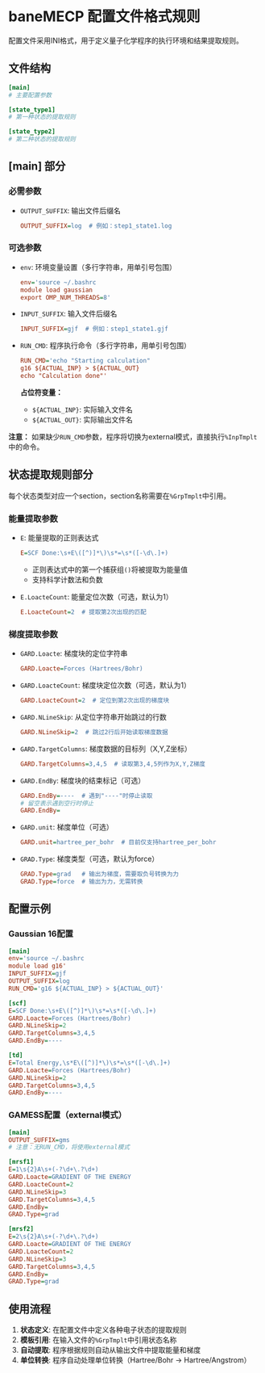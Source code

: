 # baneMECP 配置文件格式规则

配置文件采用INI格式，用于定义量子化学程序的执行环境和结果提取规则。

## 文件结构

```ini
[main]
# 主要配置参数

[state_type1]
# 第一种状态的提取规则

[state_type2]  
# 第二种状态的提取规则
```

## [main] 部分

### 必需参数

- `OUTPUT_SUFFIX`: 输出文件后缀名
  ```ini
  OUTPUT_SUFFIX=log  # 例如：step1_state1.log
  ```

### 可选参数

- `env`: 环境变量设置（多行字符串，用单引号包围）
  ```ini
  env='source ~/.bashrc
  module load gaussian
  export OMP_NUM_THREADS=8'
  ```

- `INPUT_SUFFIX`: 输入文件后缀名
  ```ini
  INPUT_SUFFIX=gjf  # 例如：step1_state1.gjf
  ```

- `RUN_CMD`: 程序执行命令（多行字符串，用单引号包围）
  ```ini
  RUN_CMD='echo "Starting calculation"
  g16 ${ACTUAL_INP} > ${ACTUAL_OUT}
  echo "Calculation done"'
  ```
  
  **占位符变量：**
  - `${ACTUAL_INP}`: 实际输入文件名
  - `${ACTUAL_OUT}`: 实际输出文件名

**注意：** 如果缺少`RUN_CMD`参数，程序将切换为external模式，直接执行`%InpTmplt`中的命令。

## 状态提取规则部分

每个状态类型对应一个section，section名称需要在`%GrpTmplt`中引用。

### 能量提取参数

- `E`: 能量提取的正则表达式
  ```ini
  E=SCF Done:\s+E\([^)]*\)\s*=\s*([-\d\.]+)
  ```
  - 正则表达式中的第一个捕获组`()`将被提取为能量值
  - 支持科学计数法和负数

- `E.LoacteCount`: 能量定位次数（可选，默认为1）
  ```ini
  E.LoacteCount=2  # 提取第2次出现的匹配
  ```

### 梯度提取参数

- `GARD.Loacte`: 梯度块的定位字符串
  ```ini
  GARD.Loacte=Forces (Hartrees/Bohr)
  ```

- `GARD.LoacteCount`: 梯度块定位次数（可选，默认为1）
  ```ini
  GARD.LoacteCount=2  # 定位到第2次出现的梯度块
  ```

- `GARD.NLineSkip`: 从定位字符串开始跳过的行数
  ```ini
  GARD.NLineSkip=2  # 跳过2行后开始读取梯度数据
  ```

- `GARD.TargetColumns`: 梯度数据的目标列（X,Y,Z坐标）
  ```ini
  GARD.TargetColumns=3,4,5  # 读取第3,4,5列作为X,Y,Z梯度
  ```

- `GARD.EndBy`: 梯度块的结束标记（可选）
  ```ini
  GARD.EndBy=----  # 遇到"----"时停止读取
  # 留空表示遇到空行时停止
  GARD.EndBy=
  ```

- `GARD.unit`: 梯度单位（可选）
  ```ini
  GARD.unit=hartree_per_bohr  # 目前仅支持hartree_per_bohr
  ```

- `GRAD.Type`: 梯度类型（可选，默认为force）
  ```ini
  GRAD.Type=grad   # 输出为梯度，需要取负号转换为力
  GRAD.Type=force  # 输出为力，无需转换
  ```

## 配置示例

### Gaussian 16配置
```ini
[main]
env='source ~/.bashrc
module load g16'
INPUT_SUFFIX=gjf
OUTPUT_SUFFIX=log
RUN_CMD='g16 ${ACTUAL_INP} > ${ACTUAL_OUT}'

[scf]
E=SCF Done:\s+E\([^)]*\)\s*=\s*([-\d\.]+)
GARD.Loacte=Forces (Hartrees/Bohr)
GARD.NLineSkip=2
GARD.TargetColumns=3,4,5
GARD.EndBy=----

[td]
E=Total Energy,\s*E\([^)]*\)\s*=\s*([-\d\.]+)
GARD.Loacte=Forces (Hartrees/Bohr)
GARD.NLineSkip=2
GARD.TargetColumns=3,4,5
GARD.EndBy=----
```

### GAMESS配置（external模式）
```ini
[main]
OUTPUT_SUFFIX=gms
# 注意：无RUN_CMD，将使用external模式

[mrsf1]
E=1\s{2}A\s+(-?\d+\.?\d+)
GARD.Loacte=GRADIENT OF THE ENERGY
GARD.LoacteCount=2
GARD.NLineSkip=3
GARD.TargetColumns=3,4,5
GARD.EndBy=
GRAD.Type=grad

[mrsf2]
E=2\s{2}A\s+(-?\d+\.?\d+)
GARD.Loacte=GRADIENT OF THE ENERGY
GARD.LoacteCount=2
GARD.NLineSkip=3
GARD.TargetColumns=3,4,5
GARD.EndBy=
GRAD.Type=grad
```

## 使用流程

1. **状态定义**: 在配置文件中定义各种电子状态的提取规则
2. **模板引用**: 在输入文件的`%GrpTmplt`中引用状态名称
3. **自动提取**: 程序根据规则自动从输出文件中提取能量和梯度
4. **单位转换**: 程序自动处理单位转换（Hartree/Bohr → Hartree/Angstrom）

